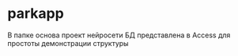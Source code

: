# parkapp
В папке основа проект нейросети
БД представлена в Access для простоты демонстрации структуры
